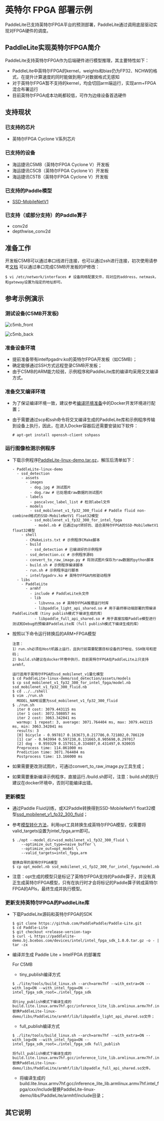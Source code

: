 # 英特尔 FPGA 部署示例

PaddleLite已支持英特尔FPGA平台的预测部署，PaddleLite通过调用底层驱动实现对FPGA硬件的调度。

## PaddleLite实现英特尔FPGA简介

PaddleLite支持英特尔FPGA作为后端硬件进行模型推理，其主要特性如下：

- PaddleLite中英特尔FPGA的kernel，weights和bias仍为FP32、NCHW的格式，在提升计算速度的同时能做到用户对数据格式无感知
- 对于英特尔FPGA暂不支持的kernel，均会切回arm端运行，实现arm+FPGA混合布署运行
- 目前英特尔FPGA成本功耗都较低，可作为边缘设备首选硬件

## 支持现状

### 已支持的芯片

- 英特尔FPGA Cyclone V系列芯片

### 已支持的设备

- 海运捷讯C5MB（英特尔FPGA Cyclone V）开发板
- 海运捷讯C5CB（英特尔FPGA Cyclone V）开发板
- 海运捷讯C5TB（英特尔FPGA Cyclone V）开发板

### 已支持的Paddle模型

- [SSD-MobileNetV1](https://paddlelite-demo.bj.bcebos.com/models/ssd_mobilenet_v1_pascalvoc_fp32_300_fluid.tar.gz)

### 已支持（或部分支持）的Paddle算子

- conv2d
- depthwise_conv2d

## 准备工作

开发板C5MB可以通过串口线进行连接，也可以通过ssh进行连接，初次使用请参考[文档](https://paddlelite-demo.bj.bcebos.com/devices/intel/AIGO_C5MB_UG.pdf)
可以通过串口完成C5MB开发板的IP修改：
  ```
  $ vi /etc/network/interfaces # 设备网络配置文件，将对应的address，netmask，和gateway设置为指定的地址即可。
  ```

## 参考示例演示

### 测试设备(C5MB开发板)

![c5mb_front](https://paddlelite-demo.bj.bcebos.com/devices/intel/c5mb_front.jpg)

![c5mb_back](https://paddlelite-demo.bj.bcebos.com/devices/intel/c5mb_back.jpg)

### 准备设备环境

- 提前准备带有intelfpgadrv.ko的英特尔FPGA开发板（如C5MB）；
- 确定能够通过SSH方式远程登录C5MB开发板；
- 由于C5MB的ARM能力较弱，示例程序和PaddleLite库的编译均采用交叉编译方式。

### 准备交叉编译环境

- 为了保证编译环境一致，建议参考[编译环境准备](../source_compile/compile_env)中的Docker开发环境进行配置；
- 由于需要通过scp和ssh命令将交叉编译生成的PaddleLite库和示例程序传输到设备上执行，因此，在进入Docker容器后还需要安装如下软件：

  ```
  # apt-get install openssh-client sshpass
  ```

### 运行图像检测示例程序

- 下载示例程序[PaddleLite-linux-demo.tar.gz](https://paddlelite-demo.bj.bcebos.com/devices/intel/PaddleLite-linux-demo.tar.gz)，解压后清单如下：

  ```shell
  - PaddleLite-linux-demo
    - ssd_detection
      - assets
        - images 
          - dog.jpg # 测试图片
          - dog.raw # 已处理成raw数据的测试图片
        - labels
          - pascalvoc_label_list # 检测label文件
        - models
          - ssd_mobilenet_v1_fp32_300_fluid # Paddle fluid non-combined格式的SSD-MobileNetV1 float32模型
          - ssd_mobilenet_v1_fp32_300_for_intel_fpga
            - model.nb # 已通过opt转好的、适合英特尔FPGA的SSD-MobileNetV1 float32模型
      - shell
        - CMakeLists.txt # 示例程序CMake脚本
        - build
          - ssd_detection # 已编译好的示例程序
        - ssd_detection.cc # 示例程序源码
        - convert_to_raw_image.py # 将测试图片保存为raw数据的python脚本
        - build.sh # 示例程序编译脚本
        - run.sh # 示例程序运行脚本
        - intelfpgadrv.ko # 英特尔FPGA内核驱动程序
    - libs
      - PaddleLite
        - armhf
          - include # PaddleLite头文件
          - lib
            - libvnna.so # 英特尔FPGA推理运行时库
            - libpaddle_light_api_shared.so # 用于最终移动端部署的预编译PaddleLite库（tiny publish模式下编译生成的库）
            - libpaddle_full_api_shared.so # 用于直接加载Paddle模型进行测试和Debug的预编译PaddleLite库（full publish模式下编译生成的库）
  ```

- 按照以下命令运行转换后的ARM+FPGA模型

  ```shell
  注意：
  1）run.sh必须在Host机器上运行，且执行前需要配置目标设备的IP地址、SSH账号和密码；
  2）build.sh建议在docker环境中执行，目前英特尔FPGA在PaddleLite上只支持armhf。

  运行适用于英特尔FPGA的ssd_mobilenet_v1量化模型
  $ cd PaddleLite-linux-demo/ssd_detection/assets/models
  $ cp ssd_mobilenet_v1_fp32_300_for_intel_fpga/model.nb ssd_mobilenet_v1_fp32_300_fluid.nb
  $ cd ../../shell
  $ vim ./run.sh
    MODEL_NAME设置为ssd_mobilenet_v1_fp32_300_fluid
  $ ./run.sh
    iter 0 cost: 3079.443115 ms
    iter 1 cost: 3072.508057 ms
    iter 2 cost: 3063.342041 ms
    warmup: 1 repeat: 3, average: 3071.764404 ms, max: 3079.443115 ms, min: 3063.342041 ms
    results: 3
    [0] bicycle - 0.997817 0.163673,0.217786,0.721802,0.786120
    [1] car - 0.943994 0.597238,0.131665,0.905698,0.297017
    [2] dog - 0.959329 0.157911,0.334807,0.431497,0.920035
    Preprocess time: 114.061000 ms
    Prediction time: 3071.764404 ms
    Postprocess time: 13.166000 ms
  ```

- 如果需要更改测试图片，可通过convert_to_raw_image.py工具生成；
- 如果需要重新编译示例程序，直接运行./build.sh即可，注意：build.sh的执行建议在docker环境中，否则可能编译出错。

### 更新模型

- 通过Paddle Fluid训练，或X2Paddle转换得到SSD-MobileNetV1 float32模型[ssd_mobilenet_v1_fp32_300_fluid](https://paddlelite-demo.bj.bcebos.com/models/ssd_mobilenet_v1_pascalvoc_fp32_300_fluid.tar.gz)；
- 参考[模型转化方法](../user_guides/model_optimize_tool)，利用opt工具转换生成英特尔FPGA模型，仅需要将valid_targets设置为intel_fpga,arm即可。
  ```shell
  $ ./opt --model_dir=ssd_mobilenet_v1_fp32_300_fluid \
      --optimize_out_type=naive_buffer \
      --optimize_out=opt_model \
      --valid_targets=intel_fpga,arm
  
  替换自带的英特尔FPGA模型
  $ cp opt_model.nb ssd_mobilenet_v1_fp32_300_for_intel_fpga/model.nb
  ```

- 注意：opt生成的模型只是标记了英特尔FPGA支持的Paddle算子，并没有真正生成英特尔FPGA模型，只有在执行时才会将标记的Paddle算子转成英特尔FPGA的APIs，最终生成并执行模型。

### 更新支持英特尔FPGA的PaddleLite库

- 下载PaddleLite源码和英特尔FPGA的SDK

  ```shell
  $ git clone https://github.com/PaddlePaddle/Paddle-Lite.git
  $ cd Paddle-Lite
  $ git checkout <release-version-tag>
  $ curl -L https://paddlelite-demo.bj.bcebos.com/devices/intel/intel_fpga_sdk_1.0.0.tar.gz -o - | tar -zx
  ```

- 编译并生成 Paddle Lite + IntelFPGA 的部署库

  For C5MB
  - tiny_publish编译方式
  ```shell
  $ ./lite/tools/build_linux.sh --arch=armv7hf --with_extra=ON --with_log=ON --with_intel_fpga=ON --intel_fpga_sdk_root=./intel_fpga_sdk
  
  将tiny_publish模式下编译生成的build.lite.linux.armv7hf.gcc/inference_lite_lib.armlinux.armv7hf.intel_fpga/cxx/lib/libpaddle_light_api_shared.so替换PaddleLite-linux-demo/libs/PaddleLite/armhf/lib/libpaddle_light_api_shared.so文件；
	```
  - full_publish编译方式
  ```shell
  $ ./lite/tools/build_linux.sh --arch=armv7hf --with_extra=ON --with_log=ON --with_intel_fpga=ON --intel_fpga_sdk_root=./intel_fpga_sdk full_publish
  
  将full_publish模式下编译生成的build.lite.linux.armv7hf.gcc/inference_lite_lib.armlinux.armv7hf.intel_fpga/cxx/lib/libpaddle_full_api_shared.so替换PaddleLite-linux-demo/libs/PaddleLite/armhf/lib/libpaddle_full_api_shared.so文件。
  ```

  - 将编译生成的build.lite.linux.armv7hf.gcc/inference_lite_lib.armlinux.armv7hf.intel_fpga/cxx/include替换PaddleLite-linux-demo/libs/PaddleLite/armhf/include目录；

## 其它说明
